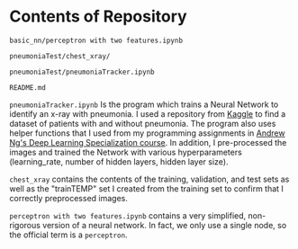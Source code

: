 # Contents of Repository

```basic_nn/perceptron with two features.ipynb```

```pneumoniaTest/chest_xray/```

```pneumoniaTest/pneumoniaTracker.ipynb```

```README.md```

```pneumoniaTracker.ipynb``` Is the program which trains a Neural Network to identify an x-ray with pneumonia. 
I used a repository from [Kaggle](https://www.kaggle.com/paultimothymooney/chest-xray-pneumonia) to find a dataset
of patients with and without pneumonia. The program also uses helper functions that I used from my programming assignments in 
[Andrew Ng's Deep Learning Specialization course](https://www.coursera.org/specializations/deep-learning?utm_source=gg&utm_medium=sem&utm_content=17-DeepLearning-US&campaignid=904733485&adgroupid=46370300620&device=c&keyword=coursera%20deep%20learning%20ai&matchtype=b&network=g&devicemodel=&adpostion=&creativeid=415429098219&hide_mobile_promo&gclid=EAIaIQobChMIs_CFtrnm6QIVhRh9Ch1SOQBvEAAYASAAEgIsR_D_BwE).
In addition, I pre-processed the images and trained the Network with various hyperparameters (learning_rate, number of 
hidden layers, hidden layer size). 

```chest_xray``` contains the contents of the training, validation, and test sets as well as the "trainTEMP" set I created
from the training set to confirm that I correctly preprocessed images.

```perceptron with two features.ipynb``` contains a very simplified, non-rigorous version of a neural network. In fact, we only use a single node, so the official term is a `perceptron`. 
